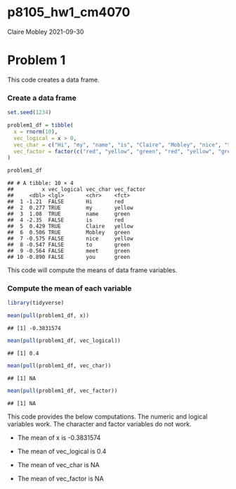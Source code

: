 p8105\_hw1\_cm4070
================
Claire Mobley
2021-09-30

# Problem 1

This code creates a data frame.

### Create a data frame

``` r
set.seed(1234)

problem1_df = tibble(
  x = rnorm(10),
  vec_logical = x > 0, 
  vec_char = c("Hi", "my", "name", "is", "Claire", "Mobley", "nice", "to", "meet", "you"), 
  vec_factor = factor(c("red", "yellow", "green", "red", "yellow", "green", "yellow", "green", "green", "green"))
)

problem1_df
```

    ## # A tibble: 10 × 4
    ##         x vec_logical vec_char vec_factor
    ##     <dbl> <lgl>       <chr>    <fct>     
    ##  1 -1.21  FALSE       Hi       red       
    ##  2  0.277 TRUE        my       yellow    
    ##  3  1.08  TRUE        name     green     
    ##  4 -2.35  FALSE       is       red       
    ##  5  0.429 TRUE        Claire   yellow    
    ##  6  0.506 TRUE        Mobley   green     
    ##  7 -0.575 FALSE       nice     yellow    
    ##  8 -0.547 FALSE       to       green     
    ##  9 -0.564 FALSE       meet     green     
    ## 10 -0.890 FALSE       you      green

This code will compute the means of data frame variables.

### Compute the mean of each variable

``` r
library(tidyverse)

mean(pull(problem1_df, x))
```

    ## [1] -0.3831574

``` r
mean(pull(problem1_df, vec_logical))
```

    ## [1] 0.4

``` r
mean(pull(problem1_df, vec_char))
```

    ## [1] NA

``` r
mean(pull(problem1_df, vec_factor))
```

    ## [1] NA

This code provides the below computations. The numeric and logical
variables work. The character and factor variables do not work.

-   The mean of x is -0.3831574

-   The mean of vec\_logical is 0.4

-   The mean of vec\_char is NA

-   The mean of vec\_factor is NA
